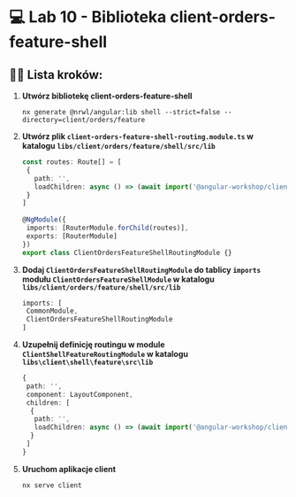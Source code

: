 # 💻 Lab 10 - Biblioteka client-orders-feature-shell

## 🏋️‍♀️ Lista kroków:

1. **Utwórz bibliotekę client-orders-feature-shell**

   ```shell
   nx generate @nrwl/angular:lib shell --strict=false --directory=client/orders/feature
   ```

2. **Utwórz plik `client-orders-feature-shell-routing.module.ts` w katalogu `libs/client/orders/feature/shell/src/lib`**

   ```typescript
   const routes: Route[] = [
    {
      path: '',
      loadChildren: async () => (await import('@angular-workshop/client/orders/feature/orders')).ClientOrdersFeatureOrdersModule
    }
   ]
    
   @NgModule({
    imports: [RouterModule.forChild(routes)],
    exports: [RouterModule] 
   })
   export class ClientOrdersFeatureShellRoutingModule {}
   ```

3. **Dodaj `ClientOrdersFeatureShellRoutingModule` do tablicy `imports` modułu `ClientOrdersFeatureShellModule` w katalogu `libs/client/orders/feature/shell/src/lib`**

   ```typescript
   imports: [
    CommonModule,
    ClientOrdersFeatureShellRoutingModule
   ]
   ```

4. **Uzupełnij definicję routingu w module `ClientShellFeatureRoutingModule` w katalogu `libs\client\shell\feature\src\lib`**

   ```typescript
   {
    path: '',
    component: LayoutComponent,
    children: [
     {
      path: '',
      loadChildren: async () => (await import('@angular-workshop/client/orders/feature/shell')).ClientOrdersFeatureShellModule
     }
    ]
   }
   ```

5. **Uruchom aplikacje client**

    ```shell
    nx serve client
    ```
